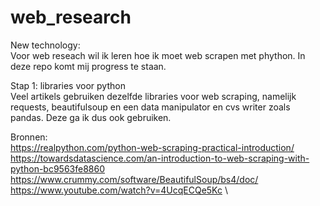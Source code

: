 # web_research

New technology:\
Voor web reseach wil ik leren hoe ik moet web scrapen met phython. In deze repo komt mij progress te staan.

Stap 1: libraries voor python\
Veel artikels gebruiken dezelfde libraries voor web scraping, namelijk requests, beautifulsoup en een data manipulator en cvs writer zoals pandas. Deze ga ik dus ook gebruiken.

Bronnen:\
https://realpython.com/python-web-scraping-practical-introduction/ \
https://towardsdatascience.com/an-introduction-to-web-scraping-with-python-bc9563fe8860 \
https://www.crummy.com/software/BeautifulSoup/bs4/doc/ \
https://www.youtube.com/watch?v=4UcqECQe5Kc \
